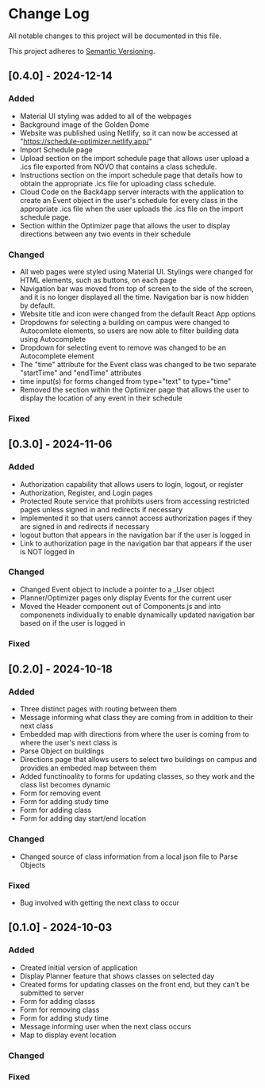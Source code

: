 
# Change Log
All notable changes to this project will be documented in this file.

This project adheres to [Semantic Versioning](http://semver.org/).

## [0.4.0] - 2024-12-14
 
### Added

- Material UI styling was added to all of the webpages
- Background image of the Golden Dome
- Website was published using Netlify, so it can now be accessed at "https://schedule-optimizer.netlify.app/"
- Import Schedule page
- Upload section on the import schedule page that allows user upload a .ics file exported from NOVO that contains a class schedule.
- Instructions section on the import schedule page that details how to obtain the appropriate .ics file for uploading class schedule.
- Cloud Code on the Back4app server interacts with the application to create an Event object in the user's schedule for every class in the appropriate .ics file when the user uploads the .ics file on the import schedule page.
- Section within the Optimizer page that allows the user to display directions between any two events in their schedule
 
### Changed

- All web pages were styled using Material UI. Stylings were changed for HTML elements, such as buttons, on each page
- Navigation bar was moved from top of screen to the side of the screen, and it is no longer displayed all the time. Navigation bar is now hidden by default.
- Website title and icon were changed from the default React App options
- Dropdowns for selecting a building on campus were changed to Autocomlete elements, so users are now able to filter building data using Autocomplete
- Dropdown for selecting event to remove was changed to be an Autocomplete element
- The "time" attribute for the Event class was changed to be two separate "startTime" and "endTime" attributes
- time input(s) for forms changed from type="text" to type="time"
- Removed the section within the Optimizer page that allows the user to display the location of any event in their schedule 

### Fixed

 

 
## [0.3.0] - 2024-11-06
 
### Added

- Authorization capability that allows users to login, logout, or register
- Authorization, Register, and Login pages
- Protected Route service that prohibits users from accessing restricted pages unless signed in and redirects if necessary
- Implemented it so that users cannot access authorization pages if they are signed in and redirects if necessary
- logout button that appears in the navigation bar if the user is logged in
- Link to authorization page in the navigation bar that appears if the user is NOT logged in

 
### Changed

- Changed Event object to include a pointer to a _User object
- Planner/Optimizer pages only display Events for the current user
- Moved the Header component out of Components.js and into componenets individually to enable dynamically updated navigation bar based on if the user is logged in

### Fixed

 

## [0.2.0] - 2024-10-18
 
### Added

- Three distinct pages with routing between them
- Message informing what class they are coming from in addition to their next class
- Embedded map with directions from where the user is coming from to where the user's next class is
- Parse Object on buildings
- Directions page that allows users to select two buildings on campus and provides an embeded map between them
- Added functinoality to forms for updating classes, so they work and the class list becomes dynamic
- Form for removing event
- Form for adding study time
- Form for adding class
- Form for adding day start/end location
 
### Changed

- Changed source of class information from a local json file to Parse Objects
 
### Fixed

- Bug involved with getting the next class to occur
 

 
## [0.1.0] - 2024-10-03
 
### Added

- Created initial version of application
- Display Planner feature that shows classes on selected day
- Created forms for updating classes on the front end, but they can't be submitted to server
- Form for adding classs
- Form for removing class
- Form for adding study time
- Message informing user when the next class occurs
- Map to display event location

   
### Changed
 
### Fixed
 